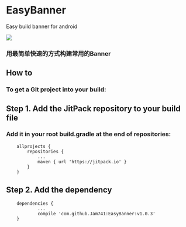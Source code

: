 # EasyBanner
Easy build banner for android

[![](https://jitpack.io/v/Jam741/EasyBanner.svg)](https://jitpack.io/#Jam741/EasyBanner)


### 用最简单快速的方式构建常用的Banner


How to
-
### To get a Git project into your build:

## Step 1. Add the JitPack repository to your build file
### Add it in your root build.gradle at the end of repositories:
```
	allprojects {
		repositories {
			...
			maven { url 'https://jitpack.io' }
		}
	}

```

## Step 2. Add the dependency
```
	dependencies {
	        ...
	        compile 'com.github.Jam741:EasyBanner:v1.0.3'
	}
```

